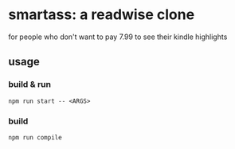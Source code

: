 # smartass: a readwise clone
for people who don't want to pay 7.99 to see their kindle highlights

## usage
### build & run
```
npm run start -- <ARGS>
```

### build
```
npm run compile
```
